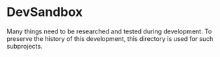 # DevSandbox

Many things need to be researched and tested during development. To preserve the history of this development, this directory is used for such subprojects.